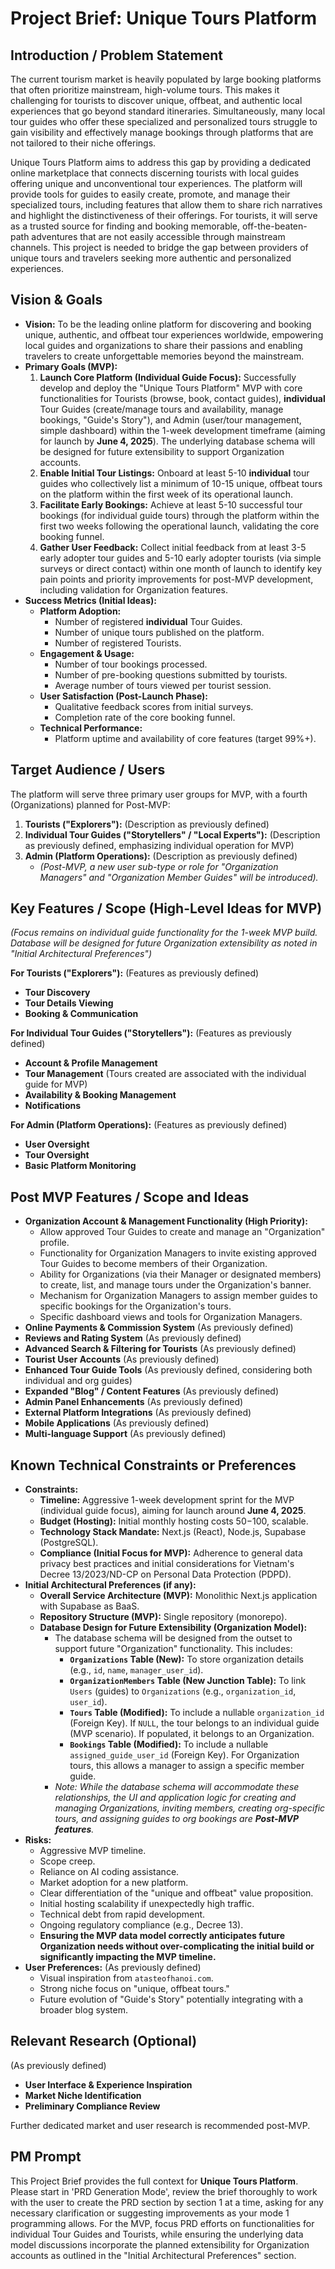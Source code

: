 # Project Brief: Unique Tours Platform

## Introduction / Problem Statement

The current tourism market is heavily populated by large booking platforms that often prioritize mainstream, high-volume tours. This makes it challenging for tourists to discover unique, offbeat, and authentic local experiences that go beyond standard itineraries. Simultaneously, many local tour guides who offer these specialized and personalized tours struggle to gain visibility and effectively manage bookings through platforms that are not tailored to their niche offerings.

Unique Tours Platform aims to address this gap by providing a dedicated online marketplace that connects discerning tourists with local guides offering unique and unconventional tour experiences. The platform will provide tools for guides to easily create, promote, and manage their specialized tours, including features that allow them to share rich narratives and highlight the distinctiveness of their offerings. For tourists, it will serve as a trusted source for finding and booking memorable, off-the-beaten-path adventures that are not easily accessible through mainstream channels. This project is needed to bridge the gap between providers of unique tours and travelers seeking more authentic and personalized experiences.

## Vision & Goals

-   **Vision:** To be the leading online platform for discovering and booking unique, authentic, and offbeat tour experiences worldwide, empowering local guides and organizations to share their passions and enabling travelers to create unforgettable memories beyond the mainstream.
-   **Primary Goals (MVP):**
    1.  **Launch Core Platform (Individual Guide Focus):** Successfully develop and deploy the "Unique Tours Platform" MVP with core functionalities for Tourists (browse, book, contact guides), **individual** Tour Guides (create/manage tours and availability, manage bookings, "Guide's Story"), and Admin (user/tour management, simple dashboard) within the 1-week development timeframe (aiming for launch by **June 4, 2025**). The underlying database schema will be designed for future extensibility to support Organization accounts.
    2.  **Enable Initial Tour Listings:** Onboard at least 5-10 **individual** tour guides who collectively list a minimum of 10-15 unique, offbeat tours on the platform within the first week of its operational launch.
    3.  **Facilitate Early Bookings:** Achieve at least 5-10 successful tour bookings (for individual guide tours) through the platform within the first two weeks following the operational launch, validating the core booking funnel.
    4.  **Gather User Feedback:** Collect initial feedback from at least 3-5 early adopter tour guides and 5-10 early adopter tourists (via simple surveys or direct contact) within one month of launch to identify key pain points and priority improvements for post-MVP development, including validation for Organization features.
-   **Success Metrics (Initial Ideas):**
    * **Platform Adoption:**
        * Number of registered **individual** Tour Guides.
        * Number of unique tours published on the platform.
        * Number of registered Tourists.
    * **Engagement & Usage:**
        * Number of tour bookings processed.
        * Number of pre-booking questions submitted by tourists.
        * Average number of tours viewed per tourist session.
    * **User Satisfaction (Post-Launch Phase):**
        * Qualitative feedback scores from initial surveys.
        * Completion rate of the core booking funnel.
    * **Technical Performance:**
        * Platform uptime and availability of core features (target 99%+).

## Target Audience / Users

The platform will serve three primary user groups for MVP, with a fourth (Organizations) planned for Post-MVP:

1.  **Tourists ("Explorers"):** (Description as previously defined)
2.  **Individual Tour Guides ("Storytellers" / "Local Experts"):** (Description as previously defined, emphasizing individual operation for MVP)
3.  **Admin (Platform Operations):** (Description as previously defined)
    * *(Post-MVP, a new user sub-type or role for "Organization Managers" and "Organization Member Guides" will be introduced).*

## Key Features / Scope (High-Level Ideas for MVP)

*(Focus remains on individual guide functionality for the 1-week MVP build. Database will be designed for future Organization extensibility as noted in "Initial Architectural Preferences")*

**For Tourists ("Explorers"):** (Features as previously defined)
* **Tour Discovery**
* **Tour Details Viewing**
* **Booking & Communication**

**For Individual Tour Guides ("Storytellers"):** (Features as previously defined)
* **Account & Profile Management**
* **Tour Management** (Tours created are associated with the individual guide for MVP)
* **Availability & Booking Management**
* **Notifications**

**For Admin (Platform Operations):** (Features as previously defined)
* **User Oversight**
* **Tour Oversight**
* **Basic Platform Monitoring**

## Post MVP Features / Scope and Ideas

* **Organization Account & Management Functionality (High Priority):**
    * Allow approved Tour Guides to create and manage an "Organization" profile.
    * Functionality for Organization Managers to invite existing approved Tour Guides to become members of their Organization.
    * Ability for Organizations (via their Manager or designated members) to create, list, and manage tours under the Organization's banner.
    * Mechanism for Organization Managers to assign member guides to specific bookings for the Organization's tours.
    * Specific dashboard views and tools for Organization Managers.
* **Online Payments & Commission System** (As previously defined)
* **Reviews and Rating System** (As previously defined)
* **Advanced Search & Filtering for Tourists** (As previously defined)
* **Tourist User Accounts** (As previously defined)
* **Enhanced Tour Guide Tools** (As previously defined, considering both individual and org guides)
* **Expanded "Blog" / Content Features** (As previously defined)
* **Admin Panel Enhancements** (As previously defined)
* **External Platform Integrations** (As previously defined)
* **Mobile Applications** (As previously defined)
* **Multi-language Support** (As previously defined)

## Known Technical Constraints or Preferences

-   **Constraints:**
    * **Timeline:** Aggressive 1-week development sprint for the MVP (individual guide focus), aiming for launch around **June 4, 2025**.
    * **Budget (Hosting):** Initial monthly hosting costs $50-$100, scalable.
    * **Technology Stack Mandate:** Next.js (React), Node.js, Supabase (PostgreSQL).
    * **Compliance (Initial Focus for MVP):** Adherence to general data privacy best practices and initial considerations for Vietnam's Decree 13/2023/ND-CP on Personal Data Protection (PDPD).
-   **Initial Architectural Preferences (if any):**
    * **Overall Service Architecture (MVP):** Monolithic Next.js application with Supabase as BaaS.
    * **Repository Structure (MVP):** Single repository (monorepo).
    * **Database Design for Future Extensibility (Organization Model):**
        * The database schema will be designed from the outset to support future "Organization" functionality. This includes:
            * **`Organizations` Table (New):** To store organization details (e.g., `id`, `name`, `manager_user_id`).
            * **`OrganizationMembers` Table (New Junction Table):** To link `Users` (guides) to `Organizations` (e.g., `organization_id`, `user_id`).
            * **`Tours` Table (Modified):** To include a nullable `organization_id` (Foreign Key). If `NULL`, the tour belongs to an individual guide (MVP scenario). If populated, it belongs to an Organization.
            * **`Bookings` Table (Modified):** To include a nullable `assigned_guide_user_id` (Foreign Key). For Organization tours, this allows a manager to assign a specific member guide.
        * *Note: While the database schema will accommodate these relationships, the UI and application logic for creating and managing Organizations, inviting members, creating org-specific tours, and assigning guides to org bookings are **Post-MVP features**.*
-   **Risks:**
    * Aggressive MVP timeline.
    * Scope creep.
    * Reliance on AI coding assistance.
    * Market adoption for a new platform.
    * Clear differentiation of the "unique and offbeat" value proposition.
    * Initial hosting scalability if unexpectedly high traffic.
    * Technical debt from rapid development.
    * Ongoing regulatory compliance (e.g., Decree 13).
    * **Ensuring the MVP data model correctly anticipates future Organization needs without over-complicating the initial build or significantly impacting the MVP timeline.**
-   **User Preferences:** (As previously defined)
    * Visual inspiration from `atasteofhanoi.com`.
    * Strong niche focus on "unique, offbeat tours."
    * Future evolution of "Guide's Story" potentially integrating with a broader blog system.

## Relevant Research (Optional)
(As previously defined)

* **User Interface & Experience Inspiration**
* **Market Niche Identification**
* **Preliminary Compliance Review**

Further dedicated market and user research is recommended post-MVP.

## PM Prompt

This Project Brief provides the full context for **Unique Tours Platform**. Please start in 'PRD Generation Mode', review the brief thoroughly to work with the user to create the PRD section by section 1 at a time, asking for any necessary clarification or suggesting improvements as your mode 1 programming allows. For the MVP, focus PRD efforts on functionalities for individual Tour Guides and Tourists, while ensuring the underlying data model discussions incorporate the planned extensibility for Organization accounts as outlined in the "Initial Architectural Preferences" section.